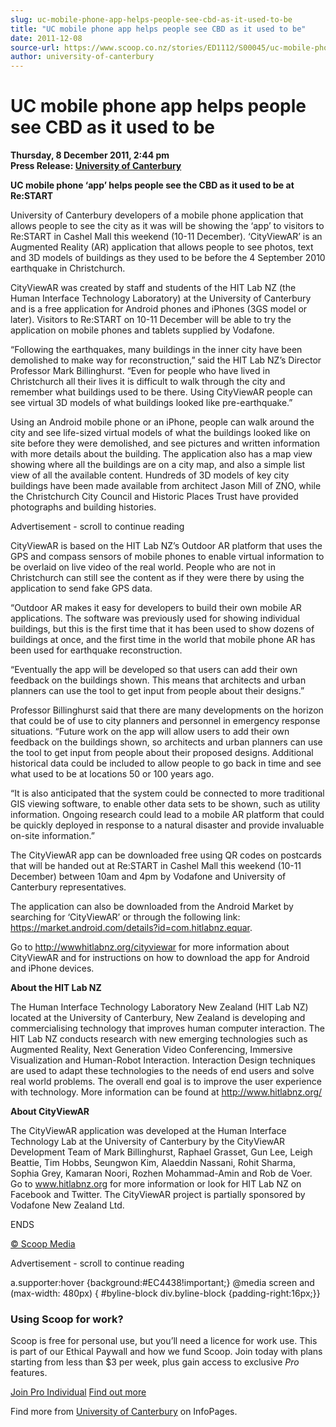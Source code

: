 ```yaml
---
slug: uc-mobile-phone-app-helps-people-see-cbd-as-it-used-to-be
title: "UC mobile phone app helps people see CBD as it used to be"
date: 2011-12-08
source-url: https://www.scoop.co.nz/stories/ED1112/S00045/uc-mobile-phone-app-helps-people-see-cbd-as-it-used-to-be.htm
author: university-of-canterbury
---
```

UC mobile phone app helps people see CBD as it used to be
=========================================================

**Thursday, 8 December 2011, 2:44 pm**  
**Press Release: [University of Canterbury](https://info.scoop.co.nz/University_of_Canterbury)**

**UC mobile phone ‘app’ helps people see the CBD as it used to be at Re:START**

University of Canterbury developers of a mobile phone application that allows people to see the city as it was will be showing the ‘app’ to visitors to Re:START in Cashel Mall this weekend (10-11 December). ‘CityViewAR’ is an Augmented Reality (AR) application that allows people to see photos, text and 3D models of buildings as they used to be before the 4 September 2010 earthquake in Christchurch.

CityViewAR was created by staff and students of the HIT Lab NZ (the Human Interface Technology Laboratory) at the University of Canterbury and is a free application for Android phones and iPhones (3GS model or later). Visitors to Re:START on 10-11 December will be able to try the application on mobile phones and tablets supplied by Vodafone.

“Following the earthquakes, many buildings in the inner city have been demolished to make way for reconstruction,” said the HIT Lab NZ’s Director Professor Mark Billinghurst. “Even for people who have lived in Christchurch all their lives it is difficult to walk through the city and remember what buildings used to be there. Using CityViewAR people can see virtual 3D models of what buildings looked like pre-earthquake.”

Using an Android mobile phone or an iPhone, people can walk around the city and see life-sized virtual models of what the buildings looked like on site before they were demolished, and see pictures and written information with more details about the building. The application also has a map view showing where all the buildings are on a city map, and also a simple list view of all the available content. Hundreds of 3D models of key city buildings have been made available from architect Jason Mill of ZNO, while the Christchurch City Council and Historic Places Trust have provided photographs and building histories.

Advertisement - scroll to continue reading





CityViewAR is based on the HIT Lab NZ’s Outdoor AR platform that uses the GPS and compass sensors of mobile phones to enable virtual information to be overlaid on live video of the real world. People who are not in Christchurch can still see the content as if they were there by using the application to send fake GPS data.

“Outdoor AR makes it easy for developers to build their own mobile AR applications. The software was previously used for showing individual buildings, but this is the first time that it has been used to show dozens of buildings at once, and the first time in the world that mobile phone AR has been used for earthquake reconstruction.

“Eventually the app will be developed so that users can add their own feedback on the buildings shown. This means that architects and urban planners can use the tool to get input from people about their designs.”

Professor Billinghurst said that there are many developments on the horizon that could be of use to city planners and personnel in emergency response situations. “Future work on the app will allow users to add their own feedback on the buildings shown, so architects and urban planners can use the tool to get input from people about their proposed designs. Additional historical data could be included to allow people to go back in time and see what used to be at locations 50 or 100 years ago.

“It is also anticipated that the system could be connected to more traditional GIS viewing software, to enable other data sets to be shown, such as utility information. Ongoing research could lead to a mobile AR platform that could be quickly deployed in response to a natural disaster and provide invaluable on-site information.”

The CityViewAR app can be downloaded free using QR codes on postcards that will be handed out at Re:START in Cashel Mall this weekend (10-11 December) between 10am and 4pm by Vodafone and University of Canterbury representatives.

The application can also be downloaded from the Android Market by searching for ‘CityViewAR’ or through the following link: https://market.android.com/details?id=com.hitlabnz.equar.

Go to http://wwwhitlabnz.org/cityviewar for more information about CityViewAR and for instructions on how to download the app for Android and iPhone devices.

**About the HIT Lab NZ**

The Human Interface Technology Laboratory New Zealand (HIT Lab NZ) located at the University of Canterbury, New Zealand is developing and commercialising technology that improves human computer interaction. The HIT Lab NZ conducts research with new emerging technologies such as Augmented Reality, Next Generation Video Conferencing, Immersive Visualization and Human-Robot Interaction. Interaction Design techniques are used to adapt these technologies to the needs of end users and solve real world problems. The overall end goal is to improve the user experience with technology. More information can be found at http://www.hitlabnz.org/

**About CityViewAR**

The CityViewAR application was developed at the Human Interface Technology Lab at the University of Canterbury by the CityViewAR Development Team of Mark Billinghurst, Raphael Grasset, Gun Lee, Leigh Beattie, Tim Hobbs, Seungwon Kim, Alaeddin Nassani, Rohit Sharma, Sophia Grey, Kamaran Noori, Rozhen Mohammad-Amin and Rob de Voer. Go to www.hitlabnz.org for more information or look for HIT Lab NZ on Facebook and Twitter. The CityViewAR project is partially sponsored by Vodafone New Zealand Ltd.

ENDS

[© Scoop Media](http://www.scoop.co.nz/about/terms.html)  

Advertisement - scroll to continue reading



a.supporter:hover {background:#EC4438!important;} @media screen and (max-width: 480px) { #byline-block div.byline-block {padding-right:16px;}}

### Using Scoop for work?

Scoop is free for personal use, but you’ll need a licence for work use. This is part of our Ethical Paywall and how we fund Scoop. Join today with plans starting from less than $3 per week, plus gain access to exclusive _Pro_ features.  
  
[Join Pro Individual](https://pro.scoop.co.nz/Individual/?from=ProIn24) [Find out more](https://pro.scoop.co.nz/using-scoop-for-work/?from=ProIn24)

Find more from [University of Canterbury](https://info.scoop.co.nz/University_of_Canterbury) on InfoPages.